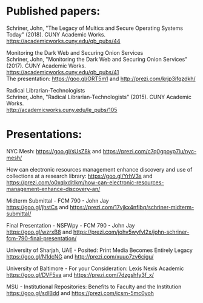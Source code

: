 # Published papers:
Schriner, John, "The Legacy of Multics and Secure Operating Systems Today" (2018). CUNY Academic Works.<br/>
https://academicworks.cuny.edu/qb_pubs/44<br/>

Monitoring the Dark Web and Securing Onion Services<br />
Schriner, John, "Monitoring the Dark Web and Securing Onion Services" (2017). CUNY Academic Works.<br />
https://academicworks.cuny.edu/qb_pubs/41<br />
The presentation: https://goo.gl/ORT5m1 and http://prezi.com/krjp3ifqzdkh/<br />

Radical Librarian-Technologists<br/>
Schriner, John, "Radical Librarian-Technologists" (2015). CUNY Academic Works.<br/>
http://academicworks.cuny.edu/le_pubs/105


# Presentations:
NYC Mesh:
https://goo.gl/sUsZ8k and https://prezi.com/c7q0gpoyp7lu/nyc-mesh/

How can electronic resources management enhance discovery and use of collections at a research library:
https://goo.gl/YrhV3s and https://prezi.com/o0xqlxditlkm/how-can-electronic-resources-management-enhance-discovery-an/

Midterm Submittal - FCM 790 - John Jay<br />
https://goo.gl/jhstCs and https://prezi.com/17vjkx4nfibq/schriner-midterm-submittal/

Final Presentation - NSFWpy - FCM 790 - John Jay<br />
https://goo.gl/wzrxB8 and https://prezi.com/johv5wyfvl2x/john-schriner-fcm-790-final-presentation/

University of Sharjah, UAE - Posited: Print Media Becomes Entirely Legacy<br />
https://goo.gl/N1dcNG and http://prezi.com/xuuo7zv6cigu/

University of Baltimore - For your Consideration: Lexis Nexis Academic<br />
https://goo.gl/DVF5va and https://prezi.com/7dzgshfy3f_x/

MSU - Institutional Repositories: Benefits to Faculty and the Institution<br />
https://goo.gl/sdlBdd and https://prezi.com/icsm-5mc0yoh
